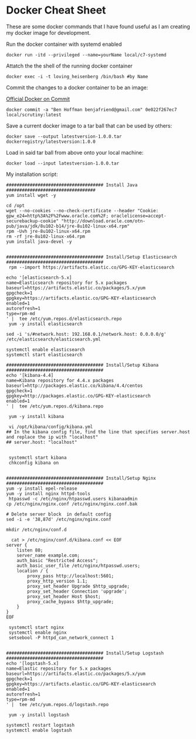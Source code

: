 # Docker Cheat Sheet

These are some docker commands that I have found useful as I am creating my docker image for development. 



Run the docker container with systemd enabled

`docker run -itd --privileged --name=yourName local/c7-systemd`

Attatch the the shell of the running docker container

`docker exec -i -t loving_heisenberg /bin/bash #by Name`

Commit the changes to a docker container to be an image:

[Official Docker on Commit](https://docs.docker.com/engine/reference/commandline/commit/)

`docker commit -a "Ben Hoffman benjafriend@gmail.com" 0e022f267ec7 local/scrutiny:latest`


Save a current docker image to a tar ball that can be used by others:

`docker save --output latestversion-1.0.0.tar dockerregistry/latestversion:1.0.0`

Load in said tar ball from above onto your local machine:

`docker load --input latestversion-1.0.0.tar`


My installation script:
```
##################################### Install Java ##################################
yum install wget -y

cd /opt
wget --no-cookies --no-check-certificate --header "Cookie: gpw_e24=http%3A%2F%2Fwww.oracle.com%2F; oraclelicense=accept-securebackup-cookie" "http://download.oracle.com/otn-pub/java/jdk/8u102-b14/jre-8u102-linux-x64.rpm"
rpm -Uvh jre-8u102-linux-x64.rpm
rm -rf jre-8u102-linux-x64.rpm
yum install java-devel -y


##################################### Install/Setup Elasticsearch #####################################
 rpm --import https://artifacts.elastic.co/GPG-KEY-elasticsearch

echo '[elasticsearch-5.x]
name=Elasticsearch repository for 5.x packages
baseurl=https://artifacts.elastic.co/packages/5.x/yum
gpgcheck=1
gpgkey=https://artifacts.elastic.co/GPG-KEY-elasticsearch
enabled=1
autorefresh=1
type=rpm-md
' |  tee /etc/yum.repos.d/elasticsearch.repo
 yum -y install elasticsearch

sed -i 's/#network.host: 192.168.0.1/network.host: 0.0.0.0/g' /etc/elasticsearch/elasticsearch.yml

systemctl enable elasticsearch
systemctl start elasticsearch

##################################### Install/Setup Kibana #####################################
echo '[kibana-4.4]
name=Kibana repository for 4.4.x packages
baseurl=http://packages.elastic.co/kibana/4.4/centos
gpgcheck=1
gpgkey=http://packages.elastic.co/GPG-KEY-elasticsearch
enabled=1
' |  tee /etc/yum.repos.d/kibana.repo

 yum -y install kibana

 vi /opt/kibana/config/kibana.yml
## In the kibana config file, find the line that specifies server.host and replace the ip with "localhost"
## server.host: "localhost"


 systemctl start kibana
 chkconfig kibana on


##################################### Install/Setup Nginx #####################################
yum -y install epel-release
yum -y install nginx httpd-tools
 htpasswd -c /etc/nginx/htpasswd.users kibanaadmin
cp /etc/nginx/nginx.conf /etc/nginx/nginx.conf.bak

# Delete server block  in default config
sed -i -e '38,87d' /etc/nginx/nginx.conf

mkdir /etc/nginx/conf.d

  cat > /etc/nginx/conf.d/kibana.conf << EOF
server {
    listen 80;
    server_name example.com;
    auth_basic "Restricted Access";
    auth_basic_user_file /etc/nginx/htpasswd.users;
    location / {
        proxy_pass http://localhost:5601;
        proxy_http_version 1.1;
        proxy_set_header Upgrade $http_upgrade;
        proxy_set_header Connection 'upgrade';
        proxy_set_header Host $host;
        proxy_cache_bypass $http_upgrade;
    }
}
EOF

 systemctl start nginx
 systemctl enable nginx
 setsebool -P httpd_can_network_connect 1


##################################### Install/Setup Logstash #####################################
echo '[logstash-5.x]
name=Elastic repository for 5.x packages
baseurl=https://artifacts.elastic.co/packages/5.x/yum
gpgcheck=1
gpgkey=https://artifacts.elastic.co/GPG-KEY-elasticsearch
enabled=1
autorefresh=1
type=rpm-md
' |  tee /etc/yum.repos.d/logstash.repo

 yum -y install logstash

systemctl restart logstash
systemctl enable logstash



```
